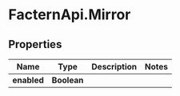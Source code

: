 # FacternApi.Mirror

## Properties
Name | Type | Description | Notes
------------ | ------------- | ------------- | -------------
**enabled** | **Boolean** |  | 


